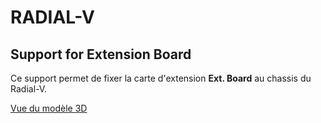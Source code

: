 # RADIAL-V

## Support for Extension Board

Ce support permet de fixer la carte d'extension **Ext. Board** au chassis du Radial-V.

[Vue du modèle 3D](Support%20for%20Extension%20Board%20v17.stl)
